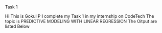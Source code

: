Task 1

Hi 
This is Gokul P
I complete my Task 1 in my internship on CodeTech 
The topic is PREDICTIVE MODELING WITH LINEAR REGRESSION
The Oitput are listed Below

